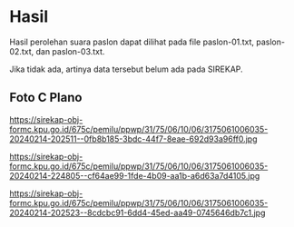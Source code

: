 # Hasil

Hasil perolehan suara paslon dapat dilihat pada file paslon-01.txt, paslon-02.txt, dan paslon-03.txt.

Jika tidak ada, artinya data tersebut belum ada pada SIREKAP.

## Foto C Plano

https://sirekap-obj-formc.kpu.go.id/675c/pemilu/ppwp/31/75/06/10/06/3175061006035-20240214-202511--0fb8b185-3bdc-44f7-8eae-692d93a96ff0.jpg

https://sirekap-obj-formc.kpu.go.id/675c/pemilu/ppwp/31/75/06/10/06/3175061006035-20240214-224805--cf64ae99-1fde-4b09-aa1b-a6d63a7d4105.jpg

https://sirekap-obj-formc.kpu.go.id/675c/pemilu/ppwp/31/75/06/10/06/3175061006035-20240214-202523--8cdcbc91-6dd4-45ed-aa49-0745646db7c1.jpg
